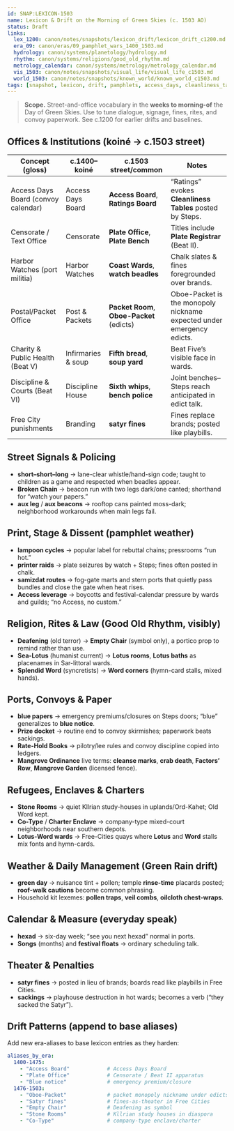 ```yaml
---
id: SNAP:LEXICON-1503
name: Lexicon & Drift on the Morning of Green Skies (c. 1503 AO)
status: Draft
links:
  lex_1200: canon/notes/snapshots/lexicon_drift/lexicon_drift_c1200.md
  era_09: canon/eras/09_pamphlet_wars_1400_1503.md
  hydrology: canon/systems/planetology/hydrology.md
  rhythm: canon/systems/religions/good_old_rhythm.md
  metrology_calendar: canon/systems/metrology/metrology_calendar.md
  vis_1503: canon/notes/snapshots/visual_life/visual_life_c1503.md
  world_1503: canon/notes/snapshots/known_world/known_world_c1503.md
tags: [snapshot, lexicon, drift, pamphlets, access_days, cleanliness_tables, green_rain, refugees]
---
```


> **Scope.** Street-and-office vocabulary in the **weeks to morning-of** the Day of Green Skies. Use to tune dialogue, signage, fines, rites, and convoy paperwork. See c.1200 for earlier drifts and baselines.

## Offices & Institutions (koiné → **c.1503 street**)
| Concept (gloss) | c.1400–koiné | **c.1503 street/common** | Notes |
|---|---|---|---|
| Access Days Board (convoy calendar) | Access Days Board | **Access Board**, **Ratings Board** | “Ratings” evokes **Cleanliness Tables** posted by Steps. |
| Censorate / Text Office | Censorate | **Plate Office**, **Plate Bench** | Titles include **Plate Registrar** (Beat II). |
| Harbor Watches (port militia) | Harbor Watches | **Coast Wards**, **watch beadles** | Chalk slates & fines foregrounded over brands. |
| Postal/Packet Office | Post & Packets | **Packet Room**, **Oboe-Packet** (edicts) | Oboe-Packet is the monopoly nickname expected under emergency edicts. |
| Charity & Public Health (Beat V) | Infirmaries & soup | **Fifth bread**, **soup yard** | Beat Five’s visible face in wards. |
| Discipline & Courts (Beat VI) | Discipline House | **Sixth whips**, **bench police** | Joint benches–Steps reach anticipated in edict talk. |
| Free City punishments | Branding | **satyr fines** | Fines replace brands; posted like playbills. |

## Street Signals & Policing
- **short–short–long** → lane-clear whistle/hand-sign code; taught to children as a game and respected when beadles appear.  
- **Broken Chain** → beacon run with two legs dark/one canted; shorthand for “watch your papers.”  
- **aux leg** / **aux beacons** → rooftop cans painted moss-dark; neighborhood workarounds when main legs fail.

## Print, Stage & Dissent (pamphlet weather)
- **lampoon cycles** → popular label for rebuttal chains; pressrooms “run hot.”  
- **printer raids** → plate seizures by watch + Steps; fines often posted in chalk.  
- **samizdat routes** → fog-gate marts and stern ports that quietly pass bundles and close the gate when heat rises.  
- **Access leverage** → boycotts and festival-calendar pressure by wards and guilds; “no Access, no custom.”

## Religion, Rites & Law (Good Old Rhythm, visibly)
- **Deafening** (old terror) → **Empty Chair** (symbol only), a portico prop to remind rather than use.  
- **Sea-Lotus** (humanist current) → **Lotus rooms**, **Lotus baths** as placenames in Sar-littoral wards.  
- **Splendid Word** (syncretists) → **Word corners** (hymn-card stalls, mixed hands).

## Ports, Convoys & Paper
- **blue papers** → emergency premiums/closures on Steps doors; “blue” generalizes to **blue notice**.  
- **Prize docket** → routine end to convoy skirmishes; paperwork beats sackings.  
- **Rate-Hold Books** → pilotry/lee rules and convoy discipline copied into ledgers.  
- **Mangrove Ordinance** live terms: **cleanse marks**, **crab death**, **Factors’ Row**, **Mangrove Garden** (licensed fence).

## Refugees, Enclaves & Charters
- **Stone Rooms** → quiet Kllrian study-houses in uplands/Ord-Kahet; Old Word kept.  
- **Co-Type** / **Charter Enclave** → company-type mixed-court neighborhoods near southern depots.  
- **Lotus-Word wards** → Free-Cities quays where **Lotus** and **Word** stalls mix fonts and hymn-cards.

## Weather & Daily Management (Green Rain drift)
- **green day** → nuisance tint + pollen; temple **rinse-time** placards posted; **roof-walk cautions** become common phrasing.  
- Household kit lexemes: **pollen traps**, **veil combs**, **oilcloth chest-wraps**.

## Calendar & Measure (everyday speak)
- **hexad** → six-day week; “see you next hexad” normal in ports.  
- **Songs** (months) and **festival floats** → ordinary scheduling talk.

## Theater & Penalties
- **satyr fines** → posted in lieu of brands; boards read like playbills in Free Cities.  
- **sackings** → playhouse destruction in hot wards; becomes a verb (“they sacked the Satyr”).

## Drift Patterns (append to base aliases)
Add new era-aliases to base lexicon entries as they harden:

```yaml
aliases_by_era:
  1400-1475:
    - "Access Board"            # Access Days Board
    - "Plate Office"            # Censorate / Beat II apparatus
    - "Blue notice"             # emergency premium/closure
  1476-1503:
    - "Oboe-Packet"             # packet monopoly nickname under edicts
    - "Satyr fines"             # fines-as-theater in Free Cities
    - "Empty Chair"             # Deafening as symbol
    - "Stone Rooms"             # Kllrian study houses in diaspora
    - "Co-Type"                 # company-type enclave/charter
